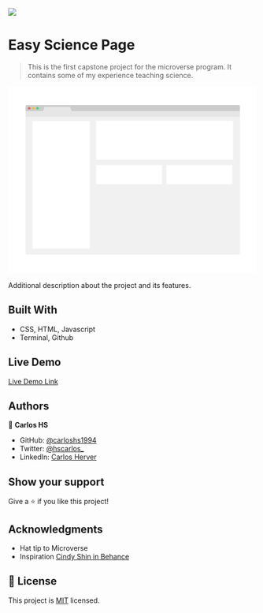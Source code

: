 ![](https://img.shields.io/badge/Microverse-blueviolet)

# Easy Science Page

> This is the first capstone project for the microverse program. It contains some of my experience teaching science.

![screenshot](./app_screenshot.png)

Additional description about the project and its features.

## Built With

- CSS, HTML, Javascript
- Terminal, Github 

## Live Demo

[Live Demo Link]()

## Authors

👤 **Carlos HS**

- GitHub: [@carloshs1994](https://github.com/carloshs1994)
- Twitter: [@hscarlos_]()
- LinkedIn: [Carlos Herver]()

## Show your support

Give a ⭐️ if you like this project!

## Acknowledgments

- Hat tip to Microverse
- Inspiration [Cindy Shin in Behance](https://www.behance.net/gallery/29845175/CC-Global-Summit-2015)

## 📝 License

This project is [MIT](./MIT.md) licensed.
